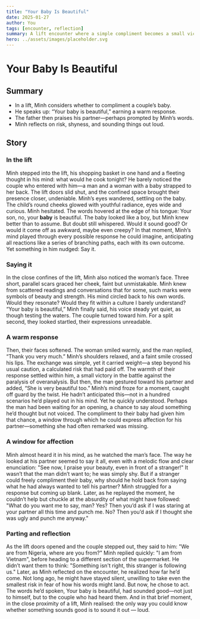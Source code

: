 ```yaml
---
title: "Your Baby Is Beautiful"
date: 2025-01-27
author: You
tags: [encounter, reflection]
summary: A lift encounter where a simple compliment becomes a small victory over overanalysis—and opens space for affection.
hero: ../assets/images/placeholder.svg
---
```


# Your Baby Is Beautiful

## Summary

- In a lift, Minh considers whether to compliment a couple’s baby.
- He speaks up: “Your baby is beautiful,” earning a warm response.
- The father then praises his partner—perhaps prompted by Minh’s words.
- Minh reflects on risk, shyness, and sounding things out loud.

## Story

### In the lift

Minh stepped into the lift, his shopping basket in one hand and a fleeting thought in his mind: what would he cook tonight? He barely noticed the couple who entered with him—a man and a woman with a baby strapped to her back. The lift doors slid shut, and the confined space brought their presence closer, undeniable. Minh’s eyes wandered, settling on the baby. The child’s round cheeks glowed with youthful radiance, eyes wide and curious. Minh hesitated. The words hovered at the edge of his tongue: Your son, no, your **baby** is beautiful. The baby looked like a boy, but Minh knew better than to assume. But doubt still whispered. Would it sound good? Or would it come off as awkward, maybe even creepy? In that moment, Minh’s mind played through every possible response he could imagine, anticipating all reactions like a series of branching paths, each with its own outcome. Yet something in him nudged: Say it. 

### Saying it

In the close confines of the lift, Minh also noticed the woman’s face. Three short, parallel scars graced her cheek, faint but unmistakable. Minh knew from scattered readings and conversations that for some, such marks were symbols of beauty and strength. His mind circled back to his own words. Would they resonate? Would they fit within a culture I barely understand? “Your baby is beautiful,” Minh finally said, his voice steady yet quiet, as though testing the waters. The couple turned toward him. For a split second, they looked startled, their expressions unreadable. 

### A warm response

Then, their faces softened. The woman smiled warmly, and the man replied, “Thank you very much.” Minh’s shoulders relaxed, and a faint smile crossed his lips. The exchange was simple, yet it carried weight—a step beyond his usual caution, a calculated risk that had paid off. The warmth of their response settled within him, a small victory in the battle against the paralysis of overanalysis. But then, the man gestured toward his partner and added, “She is very beautiful too.” Minh’s mind froze for a moment, caught off guard by the twist. He hadn’t anticipated this—not in a hundred scenarios he’d played out in his mind. Yet he quickly understood. Perhaps the man had been waiting for an opening, a chance to say aloud something he’d thought but not voiced. The compliment to their baby had given him that chance, a window through which he could express affection for his partner—something she had often remarked was missing. 

### A window for affection

Minh almost heard it in his mind, as he watched the man’s face. The way he looked at his partner seemed to say it all, even with a melodic flow and clear enunciation: "See now, I praise your beauty, even in front of a stranger!" It wasn’t that the man didn’t want to; he was simply shy. But if a stranger could freely compliment their baby, why should he hold back from saying what he had always wanted to tell his partner? Minh struggled for a response but coming up blank. Later, as he replayed the moment, he couldn’t help but chuckle at the absurdity of what might have followed: "What do you want me to say, man? Yes? Then you’d ask if I was staring at your partner all this time and punch me. No? Then you’d ask if I thought she was ugly and punch me anyway." 

### Parting and reflection

As the lift doors opened and the couple stepped out, they said to him: "We are from Nigeria, where are you from?" Minh replied quickly: "I am from Vietnam", before heading to a different section of the supermarket. He didn’t want them to think: "Something isn't right, this stranger is following us." Later, as Minh reflected on the encounter, he realized how far he’d come. Not long ago, he might have stayed silent, unwilling to take even the smallest risk in fear of how his words might land. But now, he chose to act. The words he’d spoken, Your baby is beautiful, had sounded good—not just to himself, but to the couple who had heard them. And in that brief moment, in the close proximity of a lift, Minh realised: the only way you could know whether something sounds good is to sound it out — loud.
